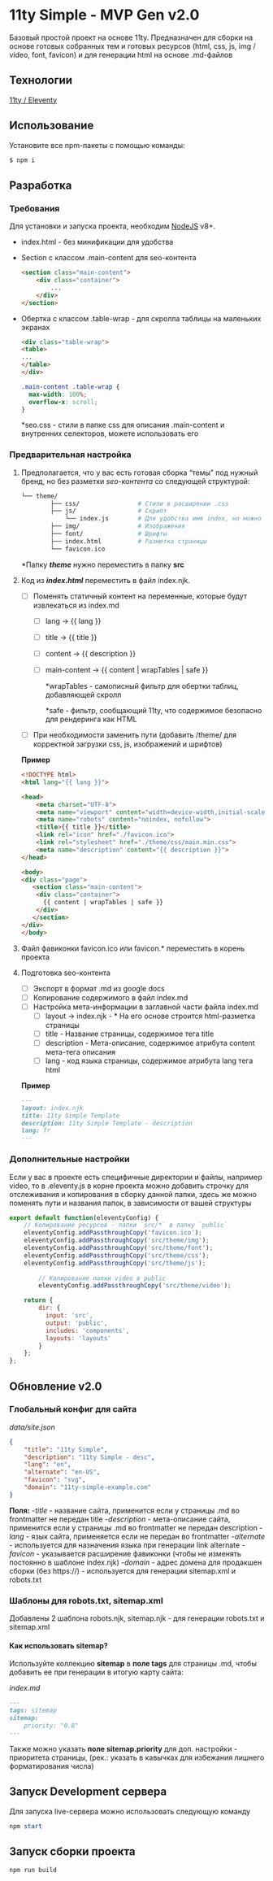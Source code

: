 # 11ty Simple - MVP Gen v2.0

Базовый простой проект на основе 11ty. Предназначен для сборки на основе готовых собранных тем и готовых ресурсов (html, css, js, img / video, font, favicon) и для генерации html на основе .md-файлов

## Технологии

[11ty / Eleventy](https://www.11ty.dev/)

## **Использование**

Установите все npm-пакеты с помощью команды:

```bash
$ npm i 
```

## Разработка

### Требования

Для установки и запуска проекта, необходим [NodeJS](https://nodejs.org/) v8+.

- index.html - без минификации для удобства
- Section с классом .main-content для seo-контента
    
    ```html
    <section class="main-content">
        <div class="container">
            ... 
        </div>
    </section>
    ```
    
- Обертка с классом .table-wrap - для скролла таблицы на маленьких экранах
    
    ```html
    <div class="table-wrap">
	<table>
	...
	</table>
    </div>
    ```
    
    ```css
    .main-content .table-wrap {
      max-width: 100%;
      overflow-x: scroll;
    }
    ```
    
    *seo.css - стили в папке css для описания .main-content и внутренних селекторов, можете использовать его
    

### Предварительная настройка

1. Предполагается, что у вас есть готовая сборка “темы”  под нужный бренд, но без разметки *seo-контента* со следующей структурой:
    
    ```bash
    └── theme/                
	    	├── css/                # Стили в расширении .css
	    	├── js/                 # Скрипт
	    	    └── index.js      	# Для удобства имя index, но можно изменить в подключении в разметке и добавить дополнительные скрипты      
	        ├── img/                # Изображения
	        ├── font/               # Шрифты
	        ├── index.html          # Разметка страницы 		
	        └── favicon.ico
    ```
    
    *Папку ***theme*** нужно переместить в папку **src**
    
2. Код из ***index.html*** переместить в файл index.njk.
    - [ ]  Поменять статичный контент на переменные, которые будут извлекаться из index.md
	    - [ ]  lang → {{ lang }}
	    - [ ]  title → {{ title }}
	    - [ ]  content → {{ description }}
	    - [ ]  main-content → {{ content | wrapTables | safe }}
	        
	        *wrapTables - самописный фильтр для обертки таблиц, добавляющей скролл
	        
	        *safe - фильтр, сообщающий 11ty, что содержимое безопасно для рендеринга как HTML
        
    - [ ]  При необходимости заменить пути (добавить /theme/ для корректной загрузки css, js, изображений и шрифтов)
    
    **Пример**
    
    ```html
    <!DOCTYPE html>
    <html lang="{{ lang }}">
    
    <head>
        <meta charset="UTF-8">
        <meta name="viewport" content="width=device-width,initial-scale=1">
        <meta name="robots" content="noindex, nofollow">
        <title>{{ title }}</title>
        <link rel="icon" href="./favicon.ico">
        <link rel="stylesheet" href="./theme/css/main.min.css">
        <meta name="description" content="{{ description }}">
    </head>
    
    <body>
	<div class="page">
	   <section class="main-content">
		<div class="container">
		  {{ content | wrapTables | safe }}  
		</div>
	   </section>
	</div>
    </body>
    ```
    

1. Файл фавиконки favicon.ico или favicon.* переместить в корень проекта
2. Подготовка seo-контента
    - [ ]  Экспорт в формат .md из google docs
    - [ ]  Копирование содержимого в файл index.md
    - [ ]  Настройка мета-информации в заглавной части файла index.md
        - [ ]  layout → index.njk - * На его основе строится html-разметка страницы
        - [ ]  title - Название страницы, содержимое тега title
        - [ ]  description - Мета-описание, содержимое атрибута content мета-тега описания
        - [ ]  lang - код языка страницы, содержимое атрибута lang тега html
    
    **Пример**
    
    ```markdown
    ---
    layout: index.njk
    title: 11ty Simple Template
    description: 11ty Simple Template - description
    lang: fr
    ---
    ```
    

### Дополнительные настройки

Если у вас в проекте есть специфичные директории и файлы, например video, то в .eleventy.js в корне проекта можно добавить строчку для отслеживания и копирования в сборку данной папки, здесь же можно поменять пути и названия папок, в зависимости от вашей структуры

```jsx
export default function(eleventyConfig) {
    // Копирование ресурсов - папки `src/*` в папку `public`
    eleventyConfig.addPassthroughCopy('favicon.ico');
    eleventyConfig.addPassthroughCopy('src/theme/img');
    eleventyConfig.addPassthroughCopy('src/theme/font');
    eleventyConfig.addPassthroughCopy('src/theme/css');
    eleventyConfig.addPassthroughCopy('src/theme/js');
		
		// Копирование папки video в public
		eleventyConfig.addPassthroughCopy('src/theme/video');

    return {
        dir: {
          input: 'src',
          output: 'public',
          includes: 'components',
          layouts: 'layouts'
        }
    };
};
```

## Обновление v2.0

### Глобальный конфиг для сайта

_data/site.json_
```json
{
    "title": "11ty Simple",
    "description": "11ty Simple - desc",
    "lang": "en",
    "alternate": "en-US",
    "favicon": "svg",
    "domain": "11ty-simple-example.com"
}
```

**Поля:**
	-_title_ - название сайта, применится если у страницы .md во frontmatter не передан title
	-_description_ - мета-описание сайта, применится если у страницы .md во frontmatter не передан description
	-_lang_ - язык сайта, применяется если не передан во frontmatter
	-_alternate_ - используется для назначения языка при генерации link alternate
	-_faviсon_ - указывается расширение фавиконки (чтобы не изменять постоянно в шаблоне index.njk)
	-_domain_ - адрес домена для продакшен сборки (без https://) - используется для генерации sitemap.xml и robots.txt

### Шаблоны для robots.txt, sitemap.xml

Добавлены 2 шаблона robots.njk, sitemap.njk - для генерации robots.txt и sitemap.xml

#### Как использовать sitemap?

Используйте коллекцию **sitemap** в  **поле tags** для страницы .md, чтобы добавить ее при генерации в итогую карту сайта:

*index.md*
```md
---
tags: sitemap
sitemap:
    priority: "0.8"
---
```
Также можно указать **поле sitemap.priority** для доп. настройки - приоритета страницы, 
	(рек.: указать в кавычках для избежания лишнего форматирования числа)

## **Запуск Development сервера**

Для запуска live-сервера можно использовать следующую команду

```powershell
npm start
```

## Запуск сборки проекта

```powershell
npm run build
```
